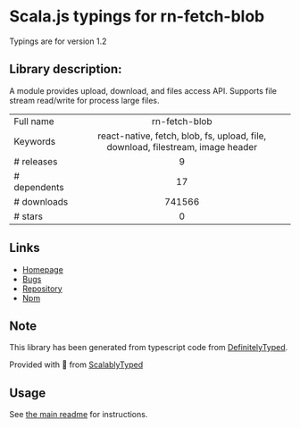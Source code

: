 
# Scala.js typings for rn-fetch-blob

Typings are for version 1.2

## Library description:
A module provides upload, download, and files access API. Supports file stream read/write for process large files.

|                    |                 |
| ------------------ | :-------------: |
| Full name          | rn-fetch-blob |
| Keywords           | react-native, fetch, blob, fs, upload, file, download, filestream, image header |
| # releases         | 9 |
| # dependents       | 17 |
| # downloads        | 741566 |
| # stars            | 0 |

## Links
- [Homepage](https://github.com/joltup/rn-fetch-blob#readme)
- [Bugs](https://github.com/joltup/rn-fetch-blob/issues)
- [Repository](https://github.com/joltup/rn-fetch-blob)
- [Npm](https://www.npmjs.com/package/rn-fetch-blob)
    


## Note
This library has been generated from typescript code from [DefinitelyTyped](https://definitelytyped.org).

Provided with :purple_heart: from [ScalablyTyped](https://github.com/oyvindberg/ScalablyTyped)

## Usage
See [the main readme](../../readme.md) for instructions.


